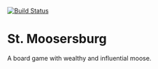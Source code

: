 [![Build Status](https://travis-ci.com/leblancjs/st-moosersburg.svg?branch=master)](https://travis-ci.com/leblancjs/st-moosersburg)

# St. Moosersburg
A board game with wealthy and influential moose.
